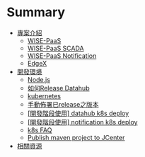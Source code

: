 # Summary

* [專案介紹](README.md)
  * [WISE-PaaS](wise-paas.md)
  * [WISE-PaaS SCADA](wise-paas-scada.md)
  * [WISE-PaaS Notification](wise-paas-notification.md)
  * [EdgeX](edgex.md)
* [開發環境](kai-fa-huan-jing.md)
  * [Node.js](kai-fa-huan-jing/nodejs.md)
  * [如何Release Datahub](kai-fa-huan-jing/hwoto-release-datahub.md)
  * [kubernetes](kai-fa-huan-jing/kubernetes.md)
  * [手動佈署已release之版本](kai-fa-huan-jing/k8s_deploy_released.md)
  * [\[開發階段使用\] datahub k8s deploy](kai-fa-huan-jing/k8s_datahub_dev.md)
  * [\[開發階段使用\] notification k8s deploy](kai-fa-huan-jing/k8s_notification_dev.md)
  * [k8s FAQ](kai-fa-huan-jing/k8s_FAQ.md)
  * [Publish maven project to JCenter](kai-fa-huan-jing/jcenter-maven-tutorial.md)
* [相關資源](xiang-guan-zi-yuan.md)



